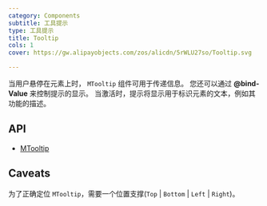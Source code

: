 ```yaml
---
category: Components
subtitle: 工具提示
type: 工具提示
title: Tooltip
cols: 1
cover: https://gw.alipayobjects.com/zos/alicdn/5rWLU27so/Tooltip.svg

---
```


当用户悬停在元素上时， `MTooltip` 组件可用于传递信息。 您还可以通过 **@bind-Value** 来控制提示的显示。 当激活时，提示将显示用于标识元素的文本，例如其功能的描述。

## API

- [MTooltip](/docs/api/MTooltip)

## Caveats

<!--alert:info-->
为了正确定位 `MTooltip`，需要一个位置支撑(`Top` | `Bottom` | `Left` | `Right`)。